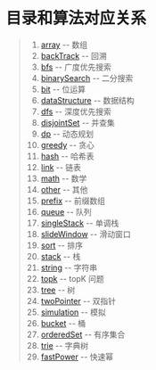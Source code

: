 
# 目录和算法对应关系

> 1. [array](src/array) -- 数组
> 2. [backTrack](src/backTrack) -- 回溯
> 3. [bfs](src/bfs) -- 广度优先搜索
> 4. [binarySearch](src/binarySearch) -- 二分搜索
> 5. [bit](src/bit) -- 位运算
> 6. [dataStructure](src/dataStructure) -- 数据结构
> 7. [dfs](src/dfs) -- 深度优先搜索
> 8. [disjointSet](src/disjointSet) -- 并查集
> 9. [dp](src/dp) -- 动态规划
> 10. [greedy](src/greedy) -- 贪心
> 11. [hash](src/hash) -- 哈希表
> 12. [link](src/link) -- 链表
> 13. [math](src/math) -- 数学
> 14. [other](src/other) -- 其他
> 15. [prefix](src/prefix) -- 前缀数组
> 16. [queue](src/queue) -- 队列
> 17. [singleStack](src/singleStack) -- 单调栈
> 18. [slideWindow](src/slideWindow) -- 滑动窗口
> 19. [sort](src/sort) -- 排序
> 20. [stack](src/sort) -- 栈
> 21. [string](src/string) -- 字符串
> 22. [topk](src/topk) -- topK 问题
> 23. [tree](src/tree) -- 树
> 24. [twoPointer](src/twoPointer) -- 双指针
> 25. [simulation](src/simulation) -- 模拟
> 26. [bucket](src/bucket) -- 桶
> 27. [orderedSet](src/orderedSet) -- 有序集合
> 28. [trie](src/trie) -- 字典树
> 29. [fastPower](src/fastPower) -- 快速幂
